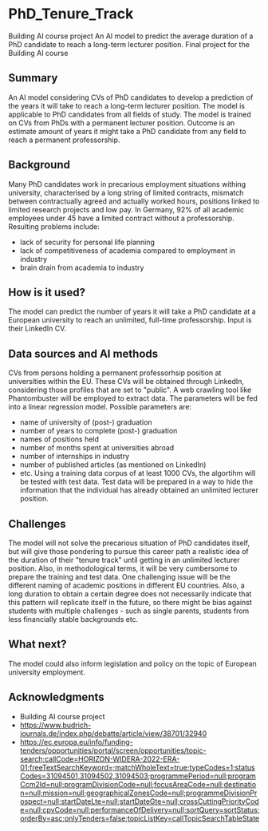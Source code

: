 # PhD_Tenure_Track
Building AI course project
An AI model to predict the average duration of a PhD candidate to reach a long-term lecturer position.
Final project for the Building AI course

## Summary

An AI model considering CVs of PhD candidates to develop a prediction of the years it will take to reach a long-term lecturer position. The model is applicable to PhD candidates from all fields of study. The model is trained on CVs from PhDs with a permanent lecturer position. Outcome is an estimate amount of years it might take a PhD candidate from any field to reach a permanent professorship.


## Background

Many PhD candidates work in precarious employment situations withing university, characterised by a long string of limited contracts, mismatch between contractually agreed and actually worked hours, positions linked to limited research projects and low pay. In Germany, 92% of all academic employees under 45 have a limited contract without a professorship. Resulting problems include:

* lack of security for personal life planning
* lack of competitiveness of academia compared to employment in industry
* brain drain from academia to industry


## How is it used?

The model can predict the number of years it will take a PhD candidate at a European university to reach an unlimited, full-time professorship. Input is their LinkedIn CV. 


## Data sources and AI methods
CVs from persons holding a permanent professorhsip position at universities within the EU. These CVs will be obtained through LinkedIn, considering those profiles that are set to "public". A web crawling tool like Phantombuster will be employed to extract data. The parameters will be fed into a linear regression model. Possible parameters are:

* name of university of (post-) graduation
* number of years to complete (post-) graduation
* names of positions held
* number of months spent at universities abroad
* number of internships in industry
* number of published articles (as mentioned on LinkedIn)
* etc.
Using a training data corpus of at least 1000 CVs, the algortihm will be tested with test data. Test data will be prepared in a way to hide the information that the individual has already obtained an unlimited lecturer position.

## Challenges

The model will not solve the precarious situation of PhD candidates itself, but will give those pondering to pursue this career path a realistic idea of the duration of their "tenure track" until getting in an unlimited lecturer position.
Also, in methodological terms, it will be very cumbersome to prepare the training and test data. One challenging issue will be the different naming of academic positions in different EU countries. Also, a long duration to obtain a certain degree does not necessarily indicate that this pattern will replicate itself in the future, so there might be bias against students with multiple challenges - such as single parents, students from less financially stable backgrounds etc.


## What next?

The model could also inform legislation and policy on the topic of European university employment.

## Acknowledgments

* Building AI course project
* https://www.budrich-journals.de/index.php/debatte/article/view/38701/32940
* https://ec.europa.eu/info/funding-tenders/opportunities/portal/screen/opportunities/topic-search;callCode=HORIZON-WIDERA-2022-ERA-01;freeTextSearchKeyword=;matchWholeText=true;typeCodes=1;statusCodes=31094501,31094502,31094503;programmePeriod=null;programCcm2Id=null;programDivisionCode=null;focusAreaCode=null;destination=null;mission=null;geographicalZonesCode=null;programmeDivisionProspect=null;startDateLte=null;startDateGte=null;crossCuttingPriorityCode=null;cpvCode=null;performanceOfDelivery=null;sortQuery=sortStatus;orderBy=asc;onlyTenders=false;topicListKey=callTopicSearchTableState
